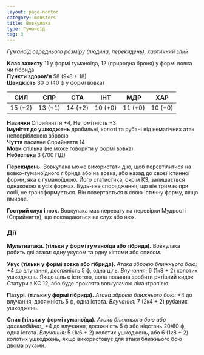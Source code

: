 ```yaml
---
layout: page-nontoc
category: monsters
title: Вовкулака
type: Гуманоїд
tag: 3
---
```


_Гуманоїд середнього розміру (людина, перекидень), хаотичний злий_

**Клас захисту** 11 у формі гуманоїда, 12 (природна броня) у формі вовка чи гібрида    
**Пункти здоров'я** 58 (9к8 + 18)    
**Швидкість** 30 ф (40 ф у формі вовка)

| СИЛ     | СПР     | СТА     | ІНТ     | МДР     | ХАР     |
| ------- | ------- | ------- | ------- | ------- | ------- |
| 15 (+2) | 13 (+1) | 14 (+2) | 10 (+0) | 11 (+0) | 10 (+0) |

**Навички** Сприйняття +4, Непомітність +3    
**Імунітет до ушкоджень** дробильні, колоті та рубані від немагічних атак непосрібленою зброєю    
**Чуття** пасивне Сприйняття 14    
**Мови** спільна (не може говорити у формі вовка)    
**Небезпека** 3 (700 ПД)

**Перекидень.** Вовкулака може використати дію, щоб перевтілитися на вовко-гуманоїдного гібрида або на вовка, або назад до своєї істинної форми, яка є гуманоїдною. Його статистика, окрім КЗ, залишається однаковою в усіх формах. Будь-яке спорядження, що він тримає при собі, не трансформується. Він повертається в свою істинну форму, якщо вмирає.    

**Гострий слух і нюх.** Вовкулака має перевагу на перевірки Мудрості (Сприйняття), що покладаються на слух або нюх.

### Дії
**Мультиатака. (тільки у формі гуманоїда або гібрида).** Вовкулака робить дві атаки: одну укусом та одну кігтями або списом.    

**Укус (тільки у формі вовка або гібрида).** _Атака зброєю ближнього бою:_ +4 до влучання, досяжність 5 ф, одна ціль. _Влучання:_ 6 (1к8 + 2) колотих ушкоджень. Якщо ціль є істотою, вона повинна зробити рятівний кидок Статури з КС 12, або буде проклята вовкулачою лікантропією.    

**Пазурі. (тільки у формі гібрида).** _Атака зброєю ближнього бою:_ +4 до влучання, досяжність 5 ф, одна істота. _Влучання:_ 7 (2к4 + 2) рубаних ушкоджень.    

**Спис (тільки у формі гуманоїда).** _Атака ближнього бою або далекобійна:__ +4 до влучання, досяжність 5 ф або відстань 20/60 ф, одна істота. _Влучання:_ 5 (1к6 + 2) колотих ушкоджень, або 6 (1к8 + 2) колотих ушкоджень, якщо використовує для атаки ближнього бою двома руками.
